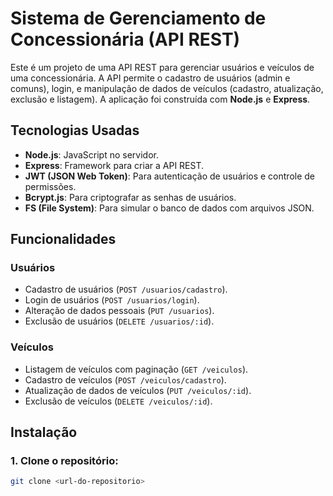 # Sistema de Gerenciamento de Concessionária (API REST)

Este é um projeto de uma API REST para gerenciar usuários e veículos de uma concessionária. A API permite o cadastro de usuários (admin e comuns), login, e manipulação de dados de veículos (cadastro, atualização, exclusão e listagem). A aplicação foi construída com **Node.js** e **Express**.

## Tecnologias Usadas

- **Node.js**: JavaScript no servidor.
- **Express**: Framework para criar a API REST.
- **JWT (JSON Web Token)**: Para autenticação de usuários e controle de permissões.
- **Bcrypt.js**: Para criptografar as senhas de usuários.
- **FS (File System)**: Para simular o banco de dados com arquivos JSON.

## Funcionalidades

### Usuários

- Cadastro de usuários (`POST /usuarios/cadastro`).
- Login de usuários (`POST /usuarios/login`).
- Alteração de dados pessoais (`PUT /usuarios`).
- Exclusão de usuários (`DELETE /usuarios/:id`).

### Veículos

- Listagem de veículos com paginação (`GET /veiculos`).
- Cadastro de veículos (`POST /veiculos/cadastro`).
- Atualização de dados de veículos (`PUT /veiculos/:id`).
- Exclusão de veículos (`DELETE /veiculos/:id`).

## Instalação

### 1. Clone o repositório:

```bash
git clone <url-do-repositorio>
```
